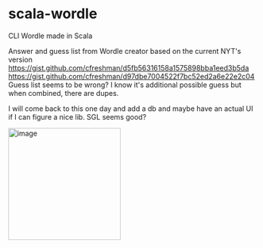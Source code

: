 # scala-wordle
CLI Wordle made in Scala

Answer and guess list from Wordle creator based on the current NYT's version
https://gist.github.com/cfreshman/d5fb56316158a1575898bba1eed3b5da
https://gist.github.com/cfreshman/d97dbe7004522f7bc52ed2a6e22e2c04
Guess list seems to be wrong? I know it's additional possible guess but when combined, there are dupes.

I will come back to this one day and add a db and maybe have an actual UI if I can figure a nice lib. SGL seems good?

<img width="226" alt="image" src="https://github.com/Chichigami/scala-wordle/assets/47513960/70fffd1a-76f4-416a-bafa-46c60fe7a773">
